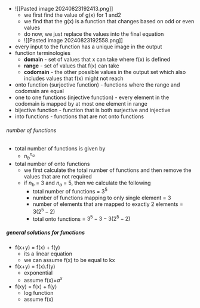- ![[Pasted image 20240823192413.png]]
	- we first find the value of g(x) for 1 and2
	- we find that the g(x) is a function that changes based on odd or even values
	- do now, we just replace the values into the final equation
	- ![[Pasted image 20240823192558.png]]
- every input to the function has a unique image in the output
- function terminologies
	- **domain** - set of values that x can take where f(x) is defined
	- **range** - set of values that f(x) can take
	- **codomain** - the other possible values in the output set which also includes values that f(x) might not reach
- onto function (surjective function) - functions where the range and codomain are equal
- one to one functions (injective function) - every element in the codomain is mapped by at most one element in range
- bijective function - function that is both surjective and injective
- into functions - functions that are not onto functions

###### number of functions
- total number of functions is given by
	- $n_b ^ {n_a}$ 
- total number of onto functions
	- we first calculate the total number of functions and then remove the values that are not required
	- if $n_b$ = 3 and $n_a$ = 5, then we calculate the following
		- total number of functions = $3^5$
		- number of functions mapping to only single element = 3
		- number of elements that are mapped to exactly 2 elements = $3(2^5 - 2)$
		- total onto functions = $3^5  -  3  -  3(2^5 - 2)$ 

##### general solutions for functions
- f(x+y) = f(x) + f(y) 
	- its a linear equation
	- we can assume f(x) to be equal to kx
- f(x+y) = f(x).f(y)
	- exponential
	- assume f(x)=$a^x$
- f(xy) = f(x) + f(y)
	- log function
	- assume f(x) 
